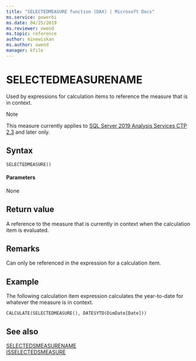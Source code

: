```yaml
---
title: "SELECTEDMEASURE function (DAX) | Microsoft Docs"
ms.service: powerbi 
ms.date: 04/25/2019
ms.reviewer: owend
ms.topic: reference
author: minewiskan
ms.author: owend
manager: kfile
---
```

# SELECTEDMEASURENAME

Used by expressions for calculation items to reference the measure that is in context.

> [!NOTE]
> This measure currently applies to [SQL Server 2019 Analysis Services CTP 2.3](https://docs.microsoft.com/sql/sql-server/what-s-new-in-sql-server-ver15?view=sqlallproducts-allversions#calc-ctp24) and later only.
  
## Syntax  
  
```dax
SELECTEDMEASURE() 
```
  
#### Parameters  
  
None  
  
## Return value  

A reference to the measure that is currently in context when the calculation item is evaluated.

## Remarks

Can only be referenced in the expression for a calculation item. 

## Example  

The following calculation item expression calculates the year-to-date for whatever the measure is in context. 
  
```dax
CALCULATE(SELECTEDMEASURE(), DATESYTD(DimDate[Date]))
```
  
## See also  
[SELECTEDSMEASURENAME](selectedmeasurename-function-dax.md)  
[ISSELECTEDSMEASURE](isselectedmeasure-function-dax.md)   
  

